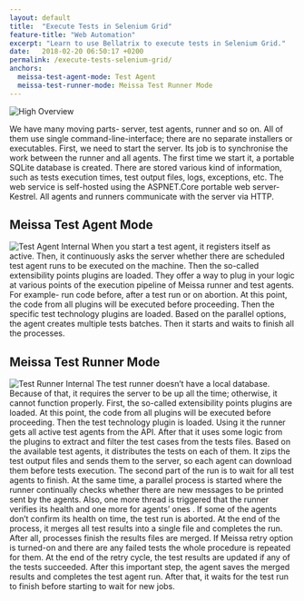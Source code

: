 ```yaml
---
layout: default
title:  "Execute Tests in Selenium Grid"
feature-title: "Web Automation"
excerpt: "Learn to use Bellatrix to execute tests in Selenium Grid."
date:   2018-02-20 06:50:17 +0200
permalink: /execute-tests-selenium-grid/
anchors:
  meissa-test-agent-mode: Test Agent
  meissa-test-runner-mode: Meissa Test Runner Mode
---
```

![High Overview](https://i.imgur.com/dqJlM0f.png)

We have many moving parts- server, test agents, runner and so on. All of them use single command-line-interface; there are no separate installers or executables.
First, we need to start the server. Its job is to synchronise the work between the runner and all agents. The first time we start it, a portable SQLite database is created. There are stored various kind of information, such as tests execution times, test output files, logs, exceptions, etc. The web service is self-hosted using the ASPNET.Core portable web server- Kestrel. All agents and runners communicate with the server via HTTP. 
## Meissa Test Agent Mode ##
![Test Agent Internal](https://i.imgur.com/6WtrVMN.png)
When you start a test agent, it registers itself as active. Then, it continuously asks the server whether there are scheduled test agent runs to be executed on the machine.
Then the so-called extensibility points plugins are loaded. They offer a way to plug in your logic at various points of the execution pipeline of Meissa runner and test agents. For example- run code before, after a test run or on abortion. At this point, the code from all plugins will be executed before proceeding. Then the specific test technology plugins are loaded. Based on the parallel options, the agent creates multiple tests batches. Then it starts and waits to finish all the processes.
## Meissa Test Runner Mode ##
![Test Runner Internal](https://i.imgur.com/O5h80ge.png)
The test runner doesn’t have a local database. Because of that, it requires the server to be up all the time; otherwise, it cannot function properly.
First, the so-called extensibility points plugins are loaded. At this point, the code from all plugins will be executed before proceeding. Then the test technology plugin is loaded.
Using it the runner gets all active test agents from the API. After that it uses some logic from the plugins to extract and filter the test cases from the tests files. Based on the available test agents, it distributes the tests on each of them. It zips the test output files and sends them to the server, so each agent can download them before tests execution.
The second part of the run is to wait for all test agents to finish. At the same time, a parallel process is started where the runner continually checks whether there are new messages to be printed sent by the agents. Also, one more thread is triggered that the runner verifies its health and one more for agents’ ones . If some of the agents don’t confirm its health on time, the test run is aborted. 
At the end of the process, it merges all test results into a single file and completes the run.
After all, processes finish the results files are merged. 
If Meissa retry option is turned-on and there are any failed tests the whole procedure is repeated for them. At the end of the retry cycle, the test results are updated if any of the tests succeeded. 
After this important step, the agent saves the merged results and completes the test agent run. After that, it waits for the test run to finish before starting to wait for new jobs.
